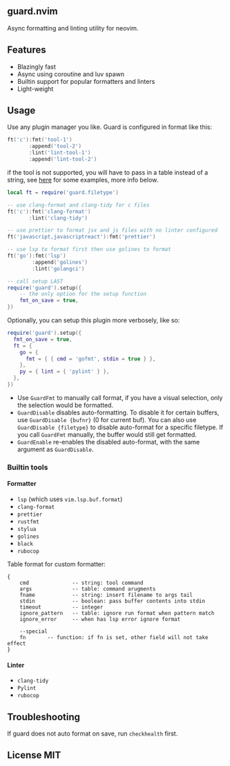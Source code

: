## guard.nvim

Async formatting and linting utility for neovim. 

## Features

- Blazingly fast
- Async using coroutine and luv spawn
- Builtin support for popular formatters and linters
- Light-weight

## Usage

Use any plugin manager you like. Guard is configured in format like this:

```lua
ft('c'):fmt('tool-1')
       :append('tool-2')
       :lint('lint-tool-1')
       :append('lint-tool-2')
```

if the tool is not supported, you will have to pass in a table instead of a string, see [here](https://github.com/nvimdev/guard.nvim/tree/main/lua%2Fguard%2Ftools) for some examples, more info below.

```lua
local ft = require('guard.filetype')

-- use clang-format and clang-tidy for c files
ft('c'):fmt('clang-format')
       :lint('clang-tidy')

-- use prettier to format jsx and js files with no linter configured
ft('javascript,javascriptreact'):fmt('prettier')

-- use lsp to format first then use golines to format
ft('go'):fmt('lsp')
        :append('golines')
        :lint('golangci')

-- call setup LAST
require('guard').setup({
    -- the only option for the setup function
    fmt_on_save = true,
})
```

Optionally, you can setup this plugin more verbosely, like so:

```lua
require('guard').setup({
  fmt_on_save = true,
  ft = {
    go = {
      fmt = { { cmd = 'gofmt', stdin = true } },
    },
    py = { lint = { 'pylint' } },
  },
})
```

- Use `GuardFmt` to manually call format, if you have a visual selection, only the selection would be formatted.
- `GuardDisable` disables auto-formatting. To disable it for certain buffers, use `GuardDisable {bufnr}` (0 for current buf). You can also use `GuardDisable {filetype}` to disable auto-format for a specific filetype. If you call `GuardFmt` manually, the buffer would still get formatted.
- `GuardEnable` re-enables the disabled auto-format, with the same argument as `GuardDisable`.

### Builtin tools

#### Formatter

- `lsp` (which uses `vim.lsp.buf.format`)
- `clang-format`
- `prettier`
- `rustfmt`
- `stylua`
- `golines`
- `black`
- `rubocop`

Table format for custom formatter:

```
{
    cmd              -- string: tool command
    args             -- table: command arugments
    fname            -- string: insert filename to args tail
    stdin            -- boolean: pass buffer contents into stdin
    timeout          -- integer
    ignore_pattern   -- table: ignore run format when pattern match
    ignore_error     -- when has lsp error ignore format

    --special
    fn       -- function: if fn is set, other field will not take effect
}
```

#### Linter

- `clang-tidy`
- `Pylint`
- `rubocop`

## Troubleshooting

If guard does not auto format on save, run `checkhealth` first.

## License MIT
